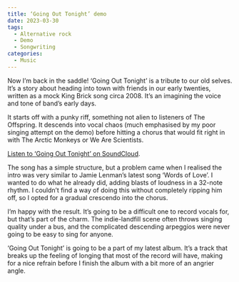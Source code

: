 ```yaml
---
title: ‘Going Out Tonight’ demo
date: 2023-03-30
tags:
  - Alternative rock
  - Demo
  - Songwriting
categories:
  - Music
---
```

Now I’m back in the saddle! ‘Going Out Tonight’ is a tribute to our old selves. It’s a story about heading into town with friends in our early twenties, written as a mock King Brick song circa 2008. It’s an imagining the voice and tone of band’s early days.

It starts off with a punky riff, something not alien to listeners of The Offspring. It descends into vocal chaos (much emphasised by my poor singing attempt on the demo) before hitting a chorus that would fit right in with The Arctic Monkeys or We Are Scientists.

[Listen to ‘Going Out Tonight’ on SoundCloud](https://soundcloud.com/jackgutts/gngttnght-230310).

The song has a simple structure, but a problem came when I realised the intro was very similar to Jamie Lenman’s latest song ‘Words of Love’. I wanted to do what he already did, adding blasts of loudness in a 32-note rhythm. I couldn’t find a way of doing this without completely ripping him off, so I opted for a gradual crescendo into the chorus.

I’m happy with the result. It’s going to be a difficult one to record vocals for, but that’s part of the charm. The indie-landfill scene often throws singing quality under a bus, and the complicated descending arpeggios were never going to be easy to sing for anyone.

‘Going Out Tonight’ is going to be a part of my latest album. It’s a track that breaks up the feeling of longing that most of the record will have, making for a nice refrain before I finish the album with a bit more of an angrier angle.
